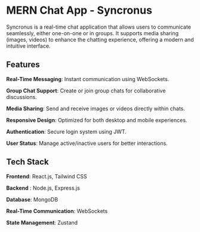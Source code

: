 
# MERN Chat App - Syncronus

Syncronus is a real-time chat application that allows users to communicate seamlessly, either one-on-one or in groups. It supports media sharing (images, videos) to enhance the chatting experience, offering a modern and intuitive interface.


## Features

**Real-Time Messaging**: Instant communication using WebSockets.

**Group Chat Support**: Create or join group chats for collaborative discussions.

**Media Sharing**: Send and receive images or videos directly within chats.

**Responsive Design**: Optimized for both desktop and mobile experiences.

**Authentication**: Secure login system using JWT.

**User Status**: Manage active/inactive users for better interactions.

## Tech Stack

**Frontend**: React.js, Tailwind CSS

**Backend** : Node.js, Express.js

**Database**: MongoDB

**Real-Time Communication**: WebSockets

**State Management**: Zustand


